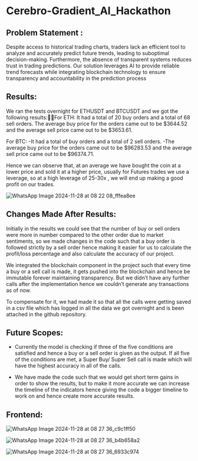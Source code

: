 # Cerebro-Gradient_AI_Hackathon

## Problem Statement : 
Despite access to historical trading charts, traders lack an efficient tool to analyze and accurately predict future trends, leading to suboptimal decision-making. Furthermore, the absence of transparent systems reduces trust in trading predictions. Our solution leverages AI to provide reliable trend forecasts while integrating blockchain technology to ensure transparency and accountability in the prediction process

## Results:
We ran the tests overnight for ETHUSDT and BTCUSDT and we got the following results:For ETH:
It had a total of 20 buy orders and a total of 68 sell orders.
The average buy price for the orders came out to be $3644.52 and the average sell price came out to be $3653.61.

For BTC:
-It had a total of  buy orders and a total of 2 sell orders.
-The average buy price for the orders came out to be $96283.53 and the average sell price came out to be $96374.71.

Hence we can observe that, at an average we have bought the coin at a lower price and sold it at a higher price, usually for Futures trades we use a leverage, so at a high leverage of 25-30x , we will end up making a good profit on our trades.

![WhatsApp Image 2024-11-28 at 08 22 08_fffea8ee](https://github.com/user-attachments/assets/12a5979f-8d4e-4cc2-b3a5-f973710495e5)

## Changes Made After Results:
Initially in the results we could see that the number of buy or sell orders were more in number compared to the other order due to market sentiments, so we made changes in the code such that a buy order is followed strictly by a sell order hence making it easier for us to calculate the profit/loss percentage and also calculate the accuracy of our project.

We integrated the blockchain component in the project such that every time a buy or a sell call is made, it gets pushed into the blockchain and hence be immutable forever maintaining transparency. But we didn’t have any further calls after the implementation hence we couldn’t generate any transactions as of now.

To compensate for it, we had made it so that all the calls were getting saved in a csv file which has logged in all the data we got overnight and is been attached in the github repository.

## Future Scopes:

- Currently the model is checking if three of the five conditions are satisfied and hence a buy or a sell order is given as the output. If all five of the conditions are met, a Super Buy/ Super Sell call is made which will have the highest accuracy in all of the calls.
  
- We have made the code such that we would get short term gains in order to show the results, but to make it more accurate we can increase the timeline of the indicators hence giving the code a bigger timeline to work on and hence create more accurate results.

## Frontend:
![WhatsApp Image 2024-11-28 at 08 27 36_c9c1ff50](https://github.com/user-attachments/assets/04dc37ce-7b88-4a28-92b3-fcb95c452472)

![WhatsApp Image 2024-11-28 at 08 27 36_b4b658a2](https://github.com/user-attachments/assets/110d4252-bb5a-4bf4-8fc4-65968a93dbef)

![WhatsApp Image 2024-11-28 at 08 27 36_6933c974](https://github.com/user-attachments/assets/904def84-c813-44cc-91ee-64bbeceb72c7)

